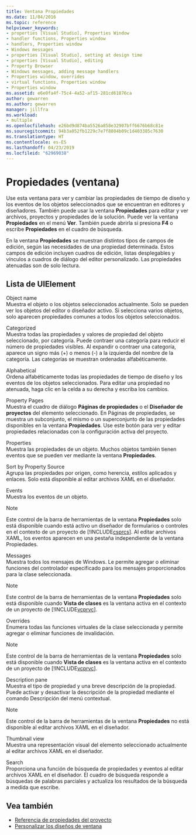 ```yaml
---
title: Ventana Propiedades
ms.date: 11/04/2016
ms.topic: reference
helpviewer_keywords:
- properties [Visual Studio], Properties Window
- handler functions, Properties window
- handlers, Properties window
- Windows messages
- properties [Visual Studio], setting at design time
- properties [Visual Studio], editing
- Property Browser
- Windows messages, adding message handlers
- Properties window, overrides
- virtual functions, Properties window
- Properties window
ms.assetid: e6e0fa4f-75c4-4a52-af15-281cd61876ca
author: gewarren
ms.author: gewarren
manager: jillfra
ms.workload:
- multiple
ms.openlocfilehash: e26bd9d874ba5526a858e32907bff6676b68c81e
ms.sourcegitcommit: 94b3a052fb1229c7e7f8804b09c1d403385c7630
ms.translationtype: HT
ms.contentlocale: es-ES
ms.lasthandoff: 04/23/2019
ms.locfileid: "62969038"
---
```

# <a name="properties-window"></a>Propiedades (ventana)

Use esta ventana para ver y cambiar las propiedades de tiempo de diseño y los eventos de los objetos seleccionados que se encuentran en editores y diseñadores. También puede usar la ventana **Propiedades** para editar y ver archivos, proyectos y propiedades de la solución. Puede ver la ventana **Propiedades** en el menú **Ver**. También puede abrirla si presiona **F4** o escribe **Propiedades** en el cuadro de búsqueda.

En la ventana **Propiedades** se muestran distintos tipos de campos de edición, según las necesidades de una propiedad determinada. Estos campos de edición incluyen cuadros de edición, listas desplegables y vínculos a cuadros de diálogo del editor personalizado. Las propiedades atenuadas son de solo lectura.

## <a name="uielement-list"></a>Lista de UIElement

Object name\
Muestra el objeto o los objetos seleccionados actualmente. Solo se pueden ver los objetos del editor o diseñador activo. Si selecciona varios objetos, solo aparecen propiedades comunes a todos los objetos seleccionados.

Categorized\
Muestra todas las propiedades y valores de propiedad del objeto seleccionado, por categoría. Puede contraer una categoría para reducir el número de propiedades visibles. Al expandir o contraer una categoría, aparece un signo más (+) o menos (-) a la izquierda del nombre de la categoría. Las categorías se muestran ordenadas alfabéticamente.

Alphabetical\
Ordena alfabéticamente todas las propiedades de tiempo de diseño y los eventos de los objetos seleccionados. Para editar una propiedad no atenuada, haga clic en la celda a su derecha y escriba los cambios.

Property Pages\
Muestra el cuadro de diálogo **Páginas de propiedades** o el **Diseñador de proyectos** del elemento seleccionado. En Páginas de propiedades, se muestra un subconjunto, el mismo o un superconjunto de las propiedades disponibles en la ventana **Propiedades**. Use este botón para ver y editar propiedades relacionadas con la configuración activa del proyecto.

Properties\
Muestra las propiedades de un objeto. Muchos objetos también tienen eventos que se pueden ver mediante la ventana **Propiedades**.

Sort by Property Source\
Agrupa las propiedades por origen, como herencia, estilos aplicados y enlaces. Solo está disponible al editar archivos XAML en el diseñador.

Events\
Muestra los eventos de un objeto.

> [!NOTE]
> Este control de la barra de herramientas de la ventana **Propiedades** solo está disponible cuando está activo un diseñador de formularios o controles en el contexto de un proyecto de [!INCLUDE[csprcs](../../data-tools/includes/csprcs_md.md)]. Al editar archivos XAML, los eventos aparecen en una pestaña independiente de la ventana Propiedades.

Messages\
Muestra todos los mensajes de Windows. Le permite agregar o eliminar funciones del controlador especificado para los mensajes proporcionados para la clase seleccionada.

> [!NOTE]
> Este control de la barra de herramientas de la ventana **Propiedades** solo está disponible cuando **Vista de clases** es la ventana activa en el contexto de un proyecto de [!INCLUDE[vcprvc](../../code-quality/includes/vcprvc_md.md)].

Overrides\
Enumera todas las funciones virtuales de la clase seleccionada y permite agregar o eliminar funciones de invalidación.

> [!NOTE]
> Este control de la barra de herramientas de la ventana **Propiedades** solo está disponible cuando **Vista de clases** es la ventana activa en el contexto de un proyecto de [!INCLUDE[vcprvc](../../code-quality/includes/vcprvc_md.md)].

Description pane\
Muestra el tipo de propiedad y una breve descripción de la propiedad. Puede activar y desactivar la descripción de la propiedad mediante el comando Descripción del menú contextual.

> [!NOTE]
> Este control de la barra de herramientas de la ventana **Propiedades** no está disponible al editar archivos XAML en el diseñador.

Thumbnail view\
Muestra una representación visual del elemento seleccionado actualmente al editar archivos XAML en el diseñador.

Search\
Proporciona una función de búsqueda de propiedades y eventos al editar archivos XAML en el diseñador. El cuadro de búsqueda responde a búsquedas de palabras parciales y actualiza los resultados de la búsqueda a medida que escribe.

## <a name="see-also"></a>Vea también

- [Referencia de propiedades del proyecto](../../ide/reference/project-properties-reference.md)
- [Personalizar los diseños de ventana](../../ide/customizing-window-layouts-in-visual-studio.md)